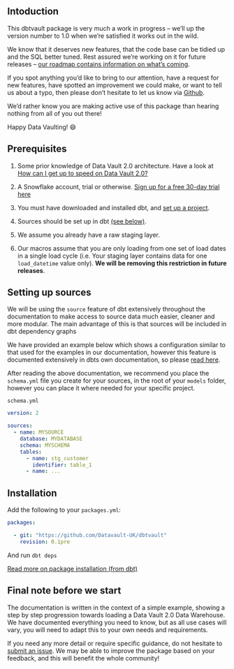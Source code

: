 ## Intoduction

This dbtvault package is very much a work in progress – we’ll up the version number to 1.0 when we’re satisfied it works out in the wild.

We know that it deserves new features, that the code base can be tidied up and the SQL better tuned. Rest assured we’re working on it for future releases – [our roadmap contains information on what’s coming](roadmap.md).
 
If you spot anything you’d like to bring to our attention, have a request for new features, have spotted an improvement we could make, or want to tell us about a typo, 
then please don’t hesitate to let us know via [Github](https://github.com/Datavault-UK/dbtvault/issues). 

We’d rather know you are making active use of this package than hearing nothing from all of you out there! 

Happy Data Vaulting! :smile:

## Prerequisites 

1. Some prior knowledge of Data Vault 2.0 architecture. Have a look at
[How can I get up to speed on Data Vault 2.0?](index.md#how-can-i-get-up-to-speed-on-data-vault-20)

2. A Snowflake account, trial or otherwise. [Sign up for a free 30-day trial here](https://trial.snowflake.com/ab/)

3. You must have downloaded and installed dbt, and [set up a project](https://docs.getdbt.com/docs/dbt-projects).

4. Sources should be set up in dbt [(see below)](#setting-up-sources).

5. We assume you already have a raw staging layer.

6. Our macros assume that you are only loading from one set of load dates in a single load cycle (i.e. Your staging layer
contains data for one ```load_datetime``` value only). **We will be removing this restriction in future releases**.

## Setting up sources

We will be using the ```source``` feature of dbt extensively throughout the documentation to make access to source
data much easier, cleaner and more modular. The main advantage of this is that sources will be included in 
dbt dependency graphs

We have provided an example below which shows a configuration similar to that used for the examples in our documentation, 
however this feature is documented extensively in dbts own documentation, 
so please [read here](https://docs.getdbt.com/docs/using-sources).

After reading the above documentation, we recommend you place the ```schema.yml``` file you create for your sources, 
in the root of your ```models``` folder, however you can place it where needed for your specific project.

```schema.yml```

```yaml
version: 2

sources:
  - name: MYSOURCE
    database: MYDATABASE
    schema: MYSCHEMA
    tables:
      - name: stg_customer
        identifier: table_1
      - name: ...
```

## Installation 

Add the following to your ```packages.yml```:

```yaml
packages:

  - git: "https://github.com/Datavault-UK/dbtvault"
    revision: 0.1pre
```

And run 
```dbt deps```

[Read more on package installation (from dbt)](https://docs.getdbt.com/docs/package-management)


## Final note before we start

The documentation is written in the context of a simple example, showing a step by step progression towards
loading a Data Vault 2.0 Data Warehouse. We have documented everything you need to know, but as all use cases will vary, 
you will need to adapt this to your own needs and requirements.

If you need any more detail or require specific guidance, do not hesitate to 
[submit an issue](https://github.com/Datavault-UK/dbtvault/issues). 
We may be able to improve the package based on your feedback, and this will benefit the whole community!